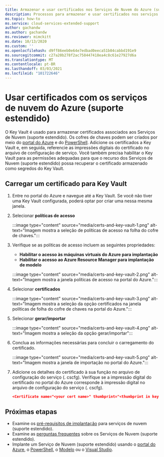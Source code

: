 ```yaml
---
title: Armazenar e usar certificados nos Serviços de Nuvem do Azure (suporte estendido)
description: Processos para armazenar e usar certificados nos serviços de nuvem do Azure (suporte estendido)
ms.topic: how-to
ms.service: cloud-services-extended-support
author: gachandw
ms.author: gachandw
ms.reviewer: mimckitt
ms.date: 10/13/2020
ms.custom: ''
ms.openlocfilehash: d9ff86eeb0e64e7edbad0eeca51b04cabbd191e9
ms.sourcegitcommit: c27a20b278f2ac758447418ea4c8c61e27927d6a
ms.translationtype: MT
ms.contentlocale: pt-BR
ms.lasthandoff: 03/03/2021
ms.locfileid: "101722646"
---
```

# <a name="use-certificates-with-azure-cloud-services-extended-support"></a>Usar certificados com os serviços de nuvem do Azure (suporte estendido)

O Key Vault é usado para armazenar certificados associados aos Serviços de Nuvem (suporte estendido). Os cofres de chaves podem ser criados por meio do [portal do Azure](../key-vault/general/quick-create-portal.md) e do [PowerShell](../key-vault/general/quick-create-powershell.md). Adicione os certificados a Key Vault e, em seguida, referencie as impressões digitais do certificado no arquivo de configuração de serviço. Você também precisa habilitar o Key Vault para as permissões adequadas para que o recurso dos Serviços de Nuvem (suporte estendido) possa recuperar o certificado armazenado como segredos do Key Vault.  

## <a name="upload-a-certificate-to-key-vault"></a>Carregar um certificado para Key Vault 

1.  Entre no portal do Azure e navegue até a Key Vault. Se você não tiver uma Key Vault configurada, poderá optar por criar uma nessa mesma janela.

2. Selecionar **políticas de acesso**

    :::image type="content" source="media/certs-and-key-vault-1.png" alt-text="Imagem mostra a seleção de políticas de acesso na folha do cofre de chaves.":::

3. Verifique se as políticas de acesso incluem as seguintes propriedades:
    - **Habilitar o acesso às máquinas virtuais do Azure para implantação**
    - **Habilitar o acesso ao Azure Resource Manager para implantação de modelo** 

    :::image type="content" source="media/certs-and-key-vault-2.png" alt-text="Imagem mostra a janela políticas de acesso na portal do Azure.":::
 
4.  Selecionar **certificados** 

    :::image type="content" source="media/certs-and-key-vault-3.png" alt-text="Imagem mostra a seleção da opção certificados na janela políticas de folha do cofre de chaves na portal do Azure.":::

5. Selecionar **gerar/importar**

    :::image type="content" source="media/certs-and-key-vault-4.png" alt-text="Imagem mostra a seleção da opção gerar/importar":::

4.  Conclua as informações necessárias para concluir o carregamento do certificado. 

    :::image type="content" source="media/certs-and-key-vault-5.png" alt-text="Imagem mostra a janela de importação no portal do Azure.":::

5.  Adicione os detalhes do certificado à sua função no arquivo de configuração do serviço (. cscfg). Verifique se a impressão digital do certificado no portal do Azure corresponde à impressão digital no arquivo de configuração do serviço (. cscfg). 
    
    ```json
    <Certificate name="<your cert name>" thumbprint="<thumbprint in key vault" thumbprintAlgorithm="sha1" /> 
    ```

## <a name="next-steps"></a>Próximas etapas 
- Examine os [pré-requisitos de implantação](deploy-prerequisite.md) para serviços de nuvem (suporte estendido).
- Examine as [perguntas frequentes](faq.md) sobre os Serviços de Nuvem (suporte estendido).
- Implante um Serviço de Nuvem (suporte estendido) usando o [portal do Azure](deploy-portal.md), o [PowerShell](deploy-powershell.md), o [Modelo](deploy-template.md) ou o [Visual Studio](deploy-visual-studio.md).